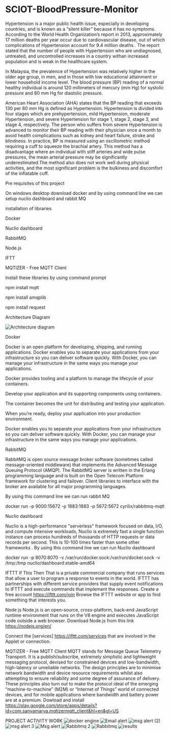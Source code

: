 
# SCIOT-BloodPressure-Monitor

Hypertension is a major public health issue, especially in developing countries, and is known as a “silent killer” because it has no symptoms. According to the World Health Organization’s report in 2013, approximately 17 million deaths per year occur due to cardiovascular disease, out of which complications of Hypertension account for 9.4 million deaths . The report stated that the number of people with Hypertension who are undiagnosed, untreated, and uncontrolled increases in a country withan increased population and is weak in the healthcare system. 

In Malaysia, the prevalence of Hypertension was relatively higher in the older age group, in men, and in those with low educational attainment or lower household income level. The blood pressure (BP) reading of a normal healthy individual is around 120 millimeters of mercury (mm Hg) for systolic pressure and 80 mm Hg for diastolic pressure.

American Heart Association (AHA) states that the BP reading that exceeds 130 per 80 mm Hg is defined as Hypertension. Hypertension is divided into four stages which are prehypertension, mild Hypertension, moderate Hypertension, and severe Hypertension for stage 1, stage 2, stage 3, and stage 4, respectively. The person who suffers from severe Hypertension is advanced to monitor their BP reading with their physician once a month to avoid health complications such as kidney and heart failure, stroke and blindness. In practice, BP is measured using an oscillometric method requiring a cuff to squeeze the brachial artery. This method has a disadvantage where an individual with stiff arteries and wide pulse pressures, the mean arterial pressure may be significantly underestimated.The method also does not work well during physical activities, and the most significant problem is the bulkiness and discomfort of the inflatable cuff.  


Pre requisites of this project

On windows desktop download docker and by using command line we can setup nuclio dashboard and rabbit MQ

installation of libraries

Docker

Nuclio dashboard

RabbitMQ

Node.js

IFTT

MQTIZER - Free MQTT Client



Install these libraries by using command prompt

npm install mqtt

npm install amqplib

npm install request

Architecture Diagram 

![Architecture diagram](https://user-images.githubusercontent.com/85179228/161453675-5b50ef11-e2ba-4ad1-a40f-09513cdab2b5.png)



Docker

Docker is an open platform for developing, shipping, and running applications. Docker enables you to separate your applications from your infrastructure so you can deliver software quickly. With Docker, you can manage your infrastructure in the same ways you manage your applications.

Docker provides tooling and a platform to manage the lifecycle of your containers.

Develop your application and its supporting components using containers.

The container becomes the unit for distributing and testing your application.

When you’re ready, deploy your application into your production environment.

Docker enables you to separate your applications from your infrastructure so you can deliver software quickly. With Docker, you can manage your infrastructure in the same ways you manage your applications.


RabbitMQ

RabbitMQ is open source message broker software (sometimes called message-oriented middleware) that implements the Advanced Message Queuing Protocol (AMQP). The RabbitMQ server is written in the Erlang programming language and is built on the Open Telecom Platform framework for clustering and failover. Client libraries to interface with the broker are available for all major programming languages.

By using this command line we can run rabbit MQ

docker run -p 9000:15672 -p 1883:1883 -p 5672:5672 cyrilix/rabbitmq-mqtt


Nuclio dashboard

Nuclio is a high-performance "serverless" framework focused on data, I/O, and compute intensive workloads, Nuclio is extremely fast a single function instance can process hundreds of thousands of HTTP requests or data records per second. This is 10-100 times faster than some other frameworks . By using this command line we can run Nuclio dashboard

docker run -p 8070:8070 -v /var/run/docker.sock:/var/run/docker.sock -v /tmp:/tmp nuclio/dashboard:stable-amd64


IFTTT If This Then That is a private commercial company that runs services that allow a user to program a response to events in the world. IFTTT has partnerships with different service providers that supply event notifications to IFTTT and execute commands that implement the responses. Create a free account https://ifttt.com/join Browse the IFTTT website or app to find something that interests you.

Node js Node.js is an open-source, cross-platform, back-end JavaScript runtime environment that runs on the V8 engine and executes JavaScript code outside a web browser. Download Node.js from this link https://nodejs.org/en/

Connect the [services] https://ifttt.com/services that are involved in the Applet or connection.

MQTIZER - Free MQTT Client MQTT stands for Message Queue Telemetry Transport. It is a publish/subscribe, extremely simplistic and lightweight messaging protocol, devised for constrained devices and low-bandwidth, high-latency or unreliable networks. The design principles are to minimise network bandwidth and device resource requirements whilst also attempting to ensure reliability and some degree of assurance of delivery. These principles also turn out to make the protocol ideal of the emerging “machine-to-machine” (M2M) or “Internet of Things” world of connected devices, and for mobile applications where bandwidth and battery power are at a premium. Dowload and install https://play.google.com/store/apps/details?id=com.sanyamarya.mqtizermqtt_client&hl=en&gl=US

PROJECT ACTIVITY WORK
![docker engine](https://user-images.githubusercontent.com/85179228/161755238-9dd789be-4491-41e4-a786-66f3fc3845be.PNG)
![Email alert](https://user-images.githubusercontent.com/85179228/161755243-cc17040f-8d60-45e1-8a1f-d506205fedb3.PNG)
![msg alert (2)](https://user-images.githubusercontent.com/85179228/161755247-93c22a85-4a71-48db-b9be-6ab5fac1f3cb.jpeg)
![msg alert 3](https://user-images.githubusercontent.com/85179228/161755250-b7e009b8-92c3-4d9f-80b6-554738e92869.jpeg)
![Msg alert](https://user-images.githubusercontent.com/85179228/161755251-e5596466-63e9-4ba7-a998-cfd285ee4ed8.jpeg)
![Rabbitmq 2](https://user-images.githubusercontent.com/85179228/161755252-f16fa923-5600-4ced-8c45-1f7d9baa5c55.PNG)
![Rabbitmq](https://user-images.githubusercontent.com/85179228/161755253-65733cbb-69f7-435c-968c-bfee29a57460.PNG)
![results](https://user-images.githubusercontent.com/85179228/161755254-9aa76ab4-4a4e-42b9-9aae-a50f731c8f3d.PNG)


